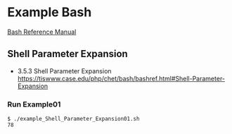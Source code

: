 # Example Bash
[Bash Reference Manual](https://tiswww.case.edu/php/chet/bash/bashref.html)

## Shell Parameter Expansion
- 3.5.3 Shell Parameter Expansion
https://tiswww.case.edu/php/chet/bash/bashref.html#Shell-Parameter-Expansion 

### Run Example01
```
$ ./example_Shell_Parameter_Expansion01.sh
78
```